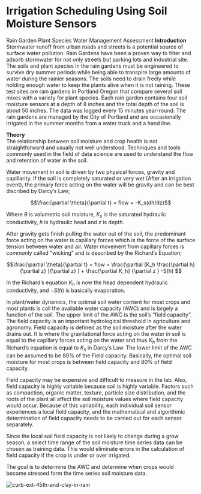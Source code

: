 # Irrigation Scheduling Using Soil Moisture Sensors<br />
Rain Garden Plant Species Water Management Assessment
**Introduction**<br />
Stormwater runoff from urban roads and streets is a potential source of surface water pollution. Rain Gardens have been a proven way to filter and adsorb stormwater for not only streets but parking lots and industrial site. The soils and plant species in the rain gardens must be engineered to survive dry summer periods while being able to transpire large amounts of water during the rainier seasons. The soils need to drain freely while holding enough water to keep the plants alive when it is not raining.   These test sites are rain gardens in Portland Oregon that compare several soil mixes with a variety for plant species. Each rain garden contains four soil moisture sensors at a depth of 8 inches and the total depth of the soil is about 50 inches. The data was logged every 15 minutes year-round. The rain gardens are managed by the City of Portland and are occasionally irrigated in the summer months from a water truck and a hand line.   

**Theory**<br />
The relationship between soil moisture and crop health is not straightforward and usually not well understood.  Techniques and tools commonly used in the field of data science are used to understand the flow and retention of water in the soil.  

Water movement in soil is driven by two physical forces, gravity and capillarity. If the soil is completely saturated or very wet (After an irrigation event), the primary force acting on the water will be gravity and can be best discribed by Darcy’s Law; 


$$\frac{\partial \theta}{\partial t} = flow  = -K_s(dh/dz)$$

Where $\theta$  is volumetric soil moisture, $K_s$ is the saturated hydraulic conductivity, *h* is hydraulic head and *z* is depth.  

After gravity gets finish pulling the water out of the soil, the predominant force acting on the water is capillary forces which is the force of the surface tension between water and air. Water movement from capillary forces is commonly called “wicking” and is described by the Richard’s Equation;


$$\frac{\partial \theta}{\partial t} = flow  =   \frac{\partial (K_h   \frac{\partial h}{\partial z}         }{\partial z} )  + \frac{\partial K_h} {\partial z }   -S(h) $$    



In the Richard’s equation $K_h$ is now the head dependent hydraulic conductivity, and $-S(h)$ is basically evaporation. 

In plant/water dynamics, the optimal soil water content for most crops and most plants is call the available water capacity (AWC) and is largely a function of the soil. The upper limit of the AWC is the soil’s “field capacity”. The field capacity is an important hydrological threshold in agriculture and agronomy. Field capacity is defined as the soil moisture after the water drains out. It is where the gravitational force acting on the water in soil is equal to the capillary forces acting on the water and thus $K_h$ from the Richard’s equation is equal to $K_s$ in Darcy’s Law.  The lower limit of the AWC can be assumed to be 80% of the Field capacity. Basically, the optimal soil moisture for most crops is between field capacity and 80% of field capacity. 

Field capacity may be expensive and difficult to measure in the lab. Also, field capacity is highly variable because soil is highly variable. Factors such as compaction, organic matter, texture, particle size distribution, and the roots of the plant all affect the soil moisture values where field capacity would occur.  Because of this variability, each individual soil sensor experiences a local field capacity, and the mathematical and algorithmic determination of field capacity needs to be carried out for each sensor separately.

 Since the local soil field capacity is not likely to change during a grow season, a select time range of the soil moisture time series data can be chosen as training data. This would eliminate errors in the calculation of field capacity if the crop is under or over irrigated.    

The goal is to determine the AWC and determine when crops would become stressed form the time series soil moisture data. 


![curb-ext-45th-and-clay-in-rain](https://user-images.githubusercontent.com/62969383/205175134-f6a9f0bc-b61f-428a-b48d-0da125f206ca.jpeg)


